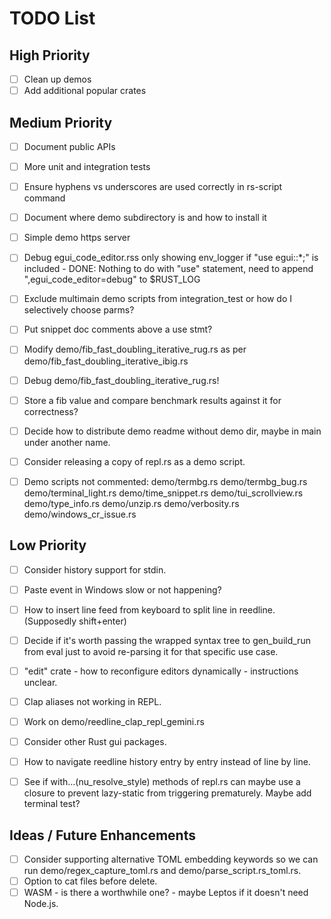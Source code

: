 # TODO List

## High Priority
- [ ]  Clean up demos
- [ ]  Add additional popular crates

## Medium Priority
- [ ]  Document public APIs
- [ ]  More unit and integration tests
- [ ]  Ensure hyphens vs underscores are used correctly in rs-script command
- [ ]  Document where demo subdirectory is and how to install it
- [ ]  Simple demo https server
- [ ]  Debug egui_code_editor.rss only showing env_logger if "use egui::\*;" is included - DONE: Nothing to do with "use" statement, need to append ",egui_code_editor=debug" to $RUST_LOG
- [ ]  Exclude multimain demo scripts from integration_test or how do I selectively choose parms?
- [ ]  Put snippet doc comments above a use stmt?
- [ ]  Modify demo/fib_fast_doubling_iterative_rug.rs as per demo/fib_fast_doubling_iterative_ibig.rs
- [ ]  Debug demo/fib_fast_doubling_iterative_rug.rs!
- [ ]  Store a fib value and compare benchmark results against it for correctness?
- [ ]  Decide how to distribute demo readme without demo dir, maybe in main under another name.
- [ ]  Consider releasing a copy of repl.rs as a demo script.
- [ ]  Demo scripts not commented:
demo/termbg.rs
demo/termbg_bug.rs
demo/terminal_light.rs
demo/time_snippet.rs
demo/tui_scrollview.rs
demo/type_info.rs
demo/unzip.rs
demo/verbosity.rs
demo/windows_cr_issue.rs


## Low Priority
- [ ]  Consider history support for stdin.
- [ ]  Paste event in Windows slow or not happening?
- [ ]  How to insert line feed from keyboard to split line in reedline. (Supposedly shift+enter)
- [ ]  Decide if it's worth passing the wrapped syntax tree to gen_build_run from eval just to avoid re-parsing it for that specific use case.
- [ ]  "edit" crate - how to reconfigure editors dynamically - instructions unclear.
- [ ]  Clap aliases not working in REPL.
- [ ]  Work on demo/reedline_clap_repl_gemini.rs
- [ ]  Consider other Rust gui packages.
- [ ]  How to navigate reedline history entry by entry instead of line by line.
- [ ]  See if with...(nu_resolve_style) methods of repl.rs can maybe use a closure to prevent lazy-static from triggering prematurely. Maybe add terminal test?



## Ideas / Future Enhancements
- [ ]  Consider supporting alternative TOML embedding keywords so we can run demo/regex_capture_toml.rs and demo/parse_script.rs_toml.rs.
- [ ]  Option to cat files before delete.
- [ ]  WASM - is there a worthwhile one? - maybe Leptos if it doesn't need Node.js.
